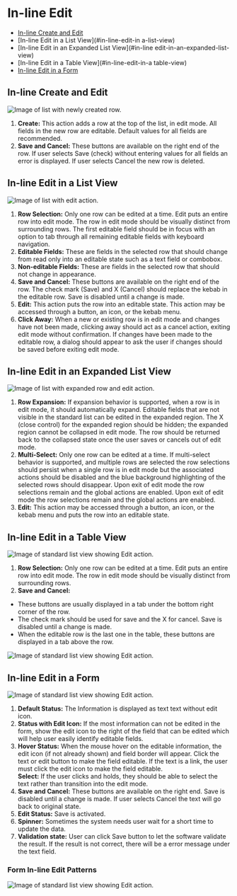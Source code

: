 # In-line Edit

- [In-line Create and Edit](#in-line-create-and-edit)
- [In-line Edit in a List View](#in-line-edit-in a-list-view)
- [In-line Edit in an Expanded List View](#in-line edit-in-an-expanded-list-view)
- [In-line Edit in a Table View](#in-line-edit-in-a table-view)
- [In-line Edit in a Form](#in-line-edit-in-a-form)


## In-line Create and Edit
![Image of list with newly created row.](img/List_Edit_01.png)

1. **Create:** This action adds a row at the top of the list, in edit mode. All fields in the new row are editable. Default values for all fields are recommended.
2. **Save and Cancel:** These buttons are available on the right end of the row. If user selects Save (check) without entering values for all fields an error is displayed. If user selects Cancel the new row is deleted.

## In-line Edit in a List View
![Image of list with edit action.](img/List_Edit_02.png)

1. **Row Selection:** Only one row can be edited at a time. Edit puts an entire row into edit mode. The row in edit mode should be visually distinct from surrounding rows. The first editable field should be in focus with an option to tab through all remaining editable fields with keyboard navigation.
2. **Editable Fields:**  These are fields in the selected row that should change from read only into an editable state such as a text field or combobox.  
3. **Non-editable Fields:** These are fields in the selected row that should not change in appearance.
4. **Save and Cancel:** These buttons are available on the right end of the row. The check mark (Save) and X (Cancel) should replace the kebab in the editable row. Save is disabled until a change is made.
5. **Edit:** This action puts the row into an editable state. This action may be accessed through a button, an icon, or the kebab menu.
6. **Click Away:** When a new or existing row is in edit mode and changes have not been made, clicking away should act as a cancel action, exiting edit mode without confirmation. If changes have been made to the editable row, a dialog should appear to ask the user if changes should be saved before exiting edit mode.


## In-line Edit in an Expanded List View
![Image of list with expanded row and edit action.](img/List_Edit_03.png)

1. **Row Expansion:** If expansion behavior is supported, when a row is in edit mode, it should automatically expand. Editable fields that are not visible in the standard list can be edited in the expanded region. The X (close control) for the expanded region should be hidden; the expanded region cannot be collapsed in edit mode. The row should be returned back to the collapsed state once the user saves or cancels out of edit mode.
2. **Multi-Select:** Only one row can be edited at a time. If multi-select behavior is supported, and multiple rows are selected the row selections should persist when a single row is in edit mode but the associated actions should be disabled and the blue background highlighting of the selected rows should disappear. Upon exit of edit mode the row selections remain and the global actions are enabled. Upon exit of edit mode the row selections remain and the global actions are enabled.
3. **Edit:** This action may be accessed through a button, an icon, or the kebab menu and puts the row into an editable state.


## In-line Edit in a Table View
![Image of standard list view showing Edit action.](img/Table_01.png)

1. **Row Selection:** Only one row can be edited at a time. Edit puts an entire row into edit mode. The row in edit mode should be visually distinct from surrounding rows.
2. **Save and Cancel:**
  * These buttons are usually displayed in a tab under the bottom right corner of the row.
  * The check mark should be used for save and the X for cancel. Save is disabled until a change is made.
  * When the editable row is the last one in the table, these buttons are displayed in a tab above the row.

![Image of standard list view showing Edit action.](img/Table_02.png)


## In-line Edit in a Form
![Image of standard list view showing Edit action.](img/Form_Edit_Design.png)

1. **Default Status:** The Information is displayed as text text without edit icon.
2. **Status with Edit Icon:** If the most information can not be edited in the form, show the edit icon to the right of the field that can be edited which will help user easily  identify editable fields.
3. **Hover Status:** When the mouse hover on the editable information, the edit icon (if not already shown)  and field border will appear. Click the text or edit button to make the field editable. If the text is a link, the user must click the edit icon to make the field editable. <br/>
**Select:**  If the user clicks and holds, they should be able to select the text rather than transition into the edit mode.
4. **Save and Cancel:** These buttons are available on the right end. Save is disabled until a change is made. If user selects Cancel the text will go back to original state.
5. **Edit Status:** Save is activated.
6. **Spinner:** Sometimes the system needs user wait for a short time to update the data.
7. **Validation state:** User can click Save button to let the software validate the result. If the result is not correct, there will be a error message under the text field.

### Form In-line Edit Patterns

![Image of standard list view showing Edit action.](img/Form_Edit_Patterns.png)
